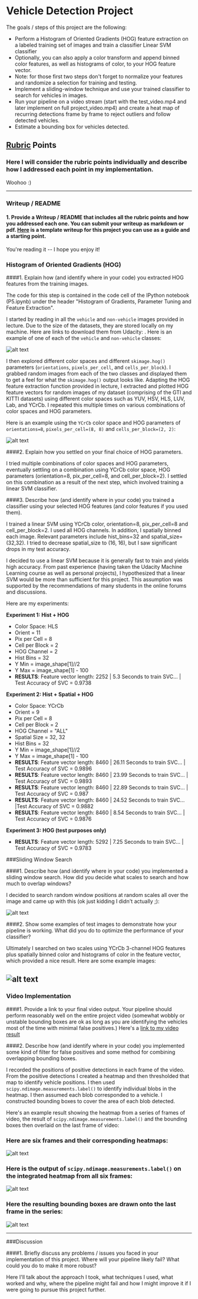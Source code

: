 # **Vehicle Detection Project**

The goals / steps of this project are the following:

* Perform a Histogram of Oriented Gradients (HOG) feature extraction on a labeled training set of images and train a classifier Linear SVM classifier
* Optionally, you can also apply a color transform and append binned color features, as well as histograms of color, to your HOG feature vector. 
* Note: for those first two steps don't forget to normalize your features and randomize a selection for training and testing.
* Implement a sliding-window technique and use your trained classifier to search for vehicles in images.
* Run your pipeline on a video stream (start with the test_video.mp4 and later implement on full project_video.mp4) and create a heat map of recurring detections frame by frame to reject outliers and follow detected vehicles.
* Estimate a bounding box for vehicles detected.

[//]: # (Image References)
[image1]: ./examples/car_not_car.png
[image2]: ./examples/HOG_example.jpg
[image3]: ./examples/sliding_windows.jpg
[image4]: ./examples/sliding_window.jpg
[image5]: ./examples/bboxes_and_heat.png
[image6]: ./examples/labels_map.png
[image7]: ./examples/output_bboxes.png
[video1]: ./project_video.mp4

## [Rubric](https://review.udacity.com/#!/rubrics/513/view) Points
### Here I will consider the rubric points individually and describe how I addressed each point in my implementation. 

Woohoo :)

---
### Writeup / README

#### 1. Provide a Writeup / README that includes all the rubric points and how you addressed each one.  You can submit your writeup as markdown or pdf.  [Here](https://github.com/udacity/CarND-Vehicle-Detection/blob/master/writeup_template.md) is a template writeup for this project you can use as a guide and a starting point.  

You're reading it -- I hope you enjoy it!

### Histogram of Oriented Gradients (HOG)

####1. Explain how (and identify where in your code) you extracted HOG features from the training images.

The code for this step is contained in the code cell of the IPython notebook (P5.ipynb) under the header "Histogram of Gradients, Parameter Tuning and Feature Extraction". 

I started by reading in all the `vehicle` and `non-vehicle` images provided in lecture. Due to the size of the datasets, they are stored locally on my machine. Here are links to download them from Udacity:  . Here is an example of one of each of the `vehicle` and `non-vehicle` classes:

![alt text][image1]

I then explored different color spaces and different `skimage.hog()` parameters (`orientations`, `pixels_per_cell`, and `cells_per_block`).  I grabbed random images from each of the two classes and displayed them to get a feel for what the `skimage.hog()` output looks like. Adapting the HOG feature extraction function provided in lecture, I extracted and plotted HOG feature vectors for random images of my dataset (comprising of the GTI and KITTI datasets) using different color spaces such as YUV, HSV, HLS, LUV, Lab, and YCrCb. I repeated this multiple times on various combinations of color spaces and HOG parameters. 

Here is an example using the `YCrCb` color space and HOG parameters of `orientations=8`, `pixels_per_cell=(8, 8)` and `cells_per_block=(2, 2)`:


![alt text][image2]

####2. Explain how you settled on your final choice of HOG parameters.

I tried multiple combinations of color spaces and HOG parameters, eventually settling on a combination using YCrCb color space, HOG parameters (orientation=8, pix_per_cell=8, and cell_per_block=2). I settled on this combination as a result of the next step, which involved training a linear SVM classifier. 

####3. Describe how (and identify where in your code) you trained a classifier using your selected HOG features (and color features if you used them).

I trained a linear SVM using YCrCb color, orientation=8, pix_per_cell=8 and cell_per_block=2. I used all HOG channels. In addition, I spatially binned each image. Relevant parameters include hist_bins=32 and spatial_size=(32,32). I tried to decrease spatial_size to (16, 16), but I saw significant drops in my test accuracy. 

I decided to use a linear SVM because it is generally fast to train and yields high accuracy. From past experience (having taken the Udacity Machine Learning course as well as personal projects), I hypothesized that a linear SVM would be more than sufficient for this project. This assumption was supported by the recommendations of many students in the online forums and discussions.

Here are my experiments:

  __Experiment 1: Hist + HOG__
  * Color Space: HLS
  * Orient = 11
  * Pix per Cell = 8
  * Cell per Block = 2
  * HOG Channel = 2
  * Hist Bins = 32
  * Y Min = image_shape[1]//2
  * Y Max = image_shape[1] - 100
  * __RESULTS__: Feature vector length: 2252 | 5.3 Seconds to train SVC... | Test Accuracy of SVC =  0.9738

  __Experiment 2: Hist + Spatial + HOG__
  * Color Space: YCrCb
  * Orient = 9
  * Pix per Cell = 8
  * Cell per Block = 2
  * HOG Channel = "ALL"
  * Spatial Size = 32, 32
  * Hist Bins = 32
  * Y Min = image_shape[1]//2
  * Y Max = image_shape[1] - 100
  * __RESULTS__: Feature vector length: 8460 | 26.11 Seconds to train SVC... | Test Accuracy of SVC =  0.9896
  * __RESULTS__: Feature vector length: 8460 | 23.99 Seconds to train SVC... | Test Accuracy of SVC =  0.9893
  * __RESULTS__: Feature vector length: 8460 | 22.89 Seconds to train SVC... | Test Accuracy of SVC =  0.987
  * __RESULTS__: Feature vector length: 8460 | 24.52 Seconds to train SVC... |Test Accuracy of SVC =  0.9882
  * __RESULTS__: Feature vector length: 8460 | 8.54 Seconds to train SVC... | Test Accuracy of SVC =  0.9876
  
  __Experiment 3: HOG (test purposes only)__
  * __RESULTS__: Feature vector length: 5292 | 7.25 Seconds to train SVC... | Test Accuracy of SVC =  0.9783

###Sliding Window Search

####1. Describe how (and identify where in your code) you implemented a sliding window search.  How did you decide what scales to search and how much to overlap windows?

I decided to search random window positions at random scales all over the image and came up with this (ok just kidding I didn't actually ;):

![alt text][image3]

####2. Show some examples of test images to demonstrate how your pipeline is working.  What did you do to optimize the performance of your classifier?

Ultimately I searched on two scales using YCrCb 3-channel HOG features plus spatially binned color and histograms of color in the feature vector, which provided a nice result.  Here are some example images:

![alt text][image4]
---

### Video Implementation

####1. Provide a link to your final video output.  Your pipeline should perform reasonably well on the entire project video (somewhat wobbly or unstable bounding boxes are ok as long as you are identifying the vehicles most of the time with minimal false positives.)
Here's a [link to my video result](./project_video.mp4)


####2. Describe how (and identify where in your code) you implemented some kind of filter for false positives and some method for combining overlapping bounding boxes.

I recorded the positions of positive detections in each frame of the video.  From the positive detections I created a heatmap and then thresholded that map to identify vehicle positions.  I then used `scipy.ndimage.measurements.label()` to identify individual blobs in the heatmap.  I then assumed each blob corresponded to a vehicle.  I constructed bounding boxes to cover the area of each blob detected.  

Here's an example result showing the heatmap from a series of frames of video, the result of `scipy.ndimage.measurements.label()` and the bounding boxes then overlaid on the last frame of video:

### Here are six frames and their corresponding heatmaps:

![alt text][image5]

### Here is the output of `scipy.ndimage.measurements.label()` on the integrated heatmap from all six frames:
![alt text][image6]

### Here the resulting bounding boxes are drawn onto the last frame in the series:
![alt text][image7]



---

###Discussion

####1. Briefly discuss any problems / issues you faced in your implementation of this project.  Where will your pipeline likely fail?  What could you do to make it more robust?

Here I'll talk about the approach I took, what techniques I used, what worked and why, where the pipeline might fail and how I might improve it if I were going to pursue this project further.  

